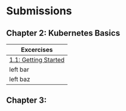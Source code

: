 # Submissions

## Chapter 2: Kubernetes Basics
| Excercises  |
| ------------- |
|[1.1: Getting Started](https://github.com/PaulaJuliaBalza/devops-with-kubernetes/tree/1.1)    |
| left bar      | 
| left baz      |


## Chapter 3: 